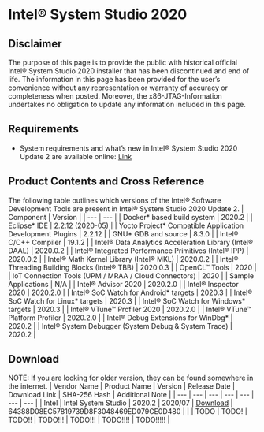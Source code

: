 # Intel® System Studio 2020

## Disclaimer
The purpose of this page is to provide the public with historical official Intel® System Studio 2020 installer that has been discontinued and end of life.
The information in this page has been provided for the user’s convenience without any representation or warranty of accuracy or completeness when posted. Moreover, the x86-JTAG-Information undertakes no obligation to update any information included in this page.

## Requirements
* System requirements and what’s new in Intel® System Studio 2020 Update 2 are available online: [Link](https://software.intel.com/en-us/articles/intel-system-studio-release-notes-whats-new)

## Product Contents and Cross Reference
The following table outlines which versions of the Intel® Software Development Tools are present in Intel® System Studio 2020 Update 2.
| Component | Version |
| --- | --- |
| Docker* based build system | 2020.2 |
| Eclipse* IDE | 2.2.12 (2020-05) |
| Yocto Project* Compatible Application Development Plugins | 2.2.12 |
| GNU* GDB and source | 8.3.0 |
| Intel® C/C++ Compiler | 19.1.2 |
| Intel® Data Analytics Acceleration Library (Intel® DAAL) | 2020.0.2 |
| Intel® Integrated Performance Primitives (Intel® IPP) | 2020.0.2 |
| Intel® Math Kernel Library (Intel® MKL) | 2020.0.2 |
| Intel® Threading Building Blocks (Intel® TBB) | 2020.0.3 |
| OpenCL™ Tools | 2020 |
| IoT Connection Tools (UPM / MRAA / Cloud Connectors) | 2020 |
| Sample Applications | N/A |
| Intel® Advisor 2020 | 2020.2.0 |
| Intel® Inspector 2020 | 2020.2.0 |
| Intel® SoC Watch for Android* targets | 2020.3 |
| Intel® SoC Watch for Linux* targets | 2020.3 |
| Intel® SoC Watch for Windows* targets | 2020.3 |
| Intel® VTune™ Profiler 2020 | 2020.2.0 |
| Intel® VTune™ Platform Profiler | 2020.2.0 |
| Intel® Debug Extensions for WinDbg* | 2020.2 |
| Intel® System Debugger (System Debug & System Trace) | 2020.2 |

## Download
NOTE: If you are looking for older version, they can be found somewhere in the internet.
| Vendor Name | Product Name | Version | Release Date | Download Link | SHA-256 Hash | Additional Note |
| --- | --- | --- | --- | --- | --- | --- |
| Intel | Intel System Studio | 2020.2 | 2020/07 | [Download](https://drive.google.com/file/d/15FPSfGDui_rlZNDiK7P2T7Z6pZsZnr8J/view) | 64388D08EC57819739D8F3048469ED079CE0D480 | |
| TODO | TODO! | TODO!! | TODO!!! | TODO!!! | TODO!!!! | TODO!!!!! |